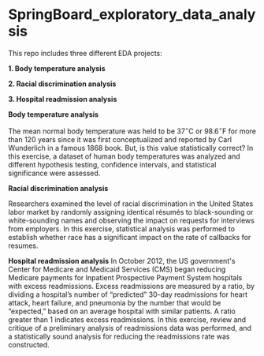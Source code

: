# SpringBoard_exploratory_data_analysis

This repo includes three different EDA projects: 

__1. Body temperature analysis__

__2. Racial discrimination analysis__

__3. Hospital readmission analysis__


__Body temperature analysis__

The mean normal body temperature was held to be 37$^{\circ}$C or 98.6$^{\circ}$F for more than 120 years since it was first conceptualized and reported by Carl Wunderlich in a famous 1868 book. But, is this value statistically correct? In this exercise, a dataset of human body temperatures was analyzed and different hypothesis testing, confidence intervals, and statistical significance were assessed.

__Racial discrimination analysis__

Researchers examined the level of racial discrimination in the United States labor market by randomly assigning identical résumés to black-sounding or white-sounding names and observing the impact on requests for interviews from employers. In this exercise, statistical analysis was performed to establish whether race has a significant impact on the rate of callbacks for resumes.

__Hospital readmission analysis__
In October 2012, the US government's Center for Medicare and Medicaid Services (CMS) began reducing Medicare payments for Inpatient Prospective Payment System hospitals with excess readmissions. Excess readmissions are measured by a ratio, by dividing a hospital’s number of “predicted” 30-day readmissions for heart attack, heart failure, and pneumonia by the number that would be “expected,” based on an average hospital with similar patients. A ratio greater than 1 indicates excess readmissions. In this exercise, review and critique of a preliminary analysis of readmissions data was performed, and a statistically sound analysis for reducing the readmissions rate was constructed. 
